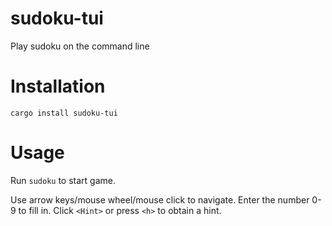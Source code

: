 # sudoku-tui

Play sudoku on the command line

# Installation

`cargo install sudoku-tui`

# Usage

Run `sudoku` to start game.

Use arrow keys/mouse wheel/mouse click to navigate. Enter the number 0-9 to fill in. Click `<Hint>` or press `<h>` to obtain a hint.